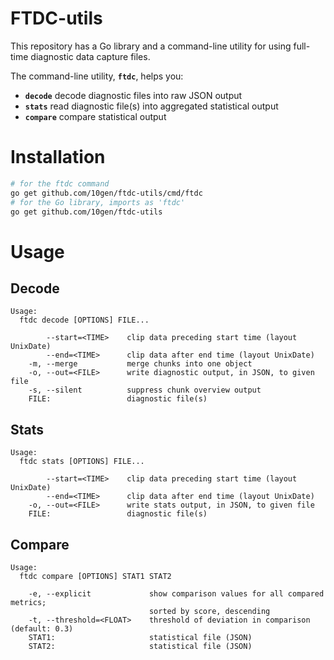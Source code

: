 # FTDC-utils

This repository has a Go library and a command-line utility for using
full-time diagnostic data capture files.

The command-line utility, **`ftdc`**, helps you:
- **`decode`**   decode diagnostic files into raw JSON output
- **`stats`**    read diagnostic file(s) into aggregated statistical output
- **`compare`**  compare statistical output

# Installation

```sh
# for the ftdc command
go get github.com/10gen/ftdc-utils/cmd/ftdc
# for the Go library, imports as 'ftdc'
go get github.com/10gen/ftdc-utils
```

# Usage

## Decode

```
Usage:
  ftdc decode [OPTIONS] FILE...

        --start=<TIME>    clip data preceding start time (layout UnixDate)
        --end=<TIME>      clip data after end time (layout UnixDate)
    -m, --merge           merge chunks into one object
    -o, --out=<FILE>      write diagnostic output, in JSON, to given file
    -s, --silent          suppress chunk overview output
    FILE:                 diagnostic file(s)
```

## Stats

```
Usage:
  ftdc stats [OPTIONS] FILE...

        --start=<TIME>    clip data preceding start time (layout UnixDate)
        --end=<TIME>      clip data after end time (layout UnixDate)
    -o, --out=<FILE>      write stats output, in JSON, to given file
    FILE:                 diagnostic file(s)
```

## Compare

```
Usage:
  ftdc compare [OPTIONS] STAT1 STAT2

    -e, --explicit             show comparison values for all compared metrics;
                               sorted by score, descending
    -t, --threshold=<FLOAT>    threshold of deviation in comparison (default: 0.3)
    STAT1:                     statistical file (JSON)
    STAT2:                     statistical file (JSON)
```

